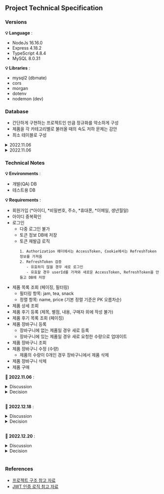 ## Project Technical Specification

### Versions

**💡 Language** :

- NodeJs 16.16.0
- Express 4.18.2
- TypeScript 4.8.4
- MySQL 8.0.31

**💡 Libraries** :

- mysql2 (dbmate)
- cors
- morgan
- dotenv
- nodemon (dev)

### Database

- 간단하게 구현하는 프로젝트인 만큼 정규화를 약소하게 구성
- 제품을 각 카테고리별로 불러올 때의 속도 저하 문제는 감안
- 최소 테이블로 구성

<details>
<summary>2022.11.06</summary>
<div markdown="1">
<br>

![](/docs/images/db_20221105.png)

</div>
</details>

<details>
<summary>2022.11.06</summary>
<div markdown="1">
<br>

![](/docs/images/db_20221220.png)

</div>
</details>

### Technical Notes

**💡 Environments** :

- 개발(QA) DB
- 테스트용 DB

**💡 Requirements** :

- 회원가입 (*아이디, *비밀번호, 주소, *휴대폰, *이메일, 생년월일)
- 아이디 중복확인
- 로그인
  - 다중 로그인 불가
  - 토큰 정보 DB에 저장
  - 토큰 재발급 로직
    ```
    1. Authorization 헤더에서는 AccessToken, Cookie에서는 RefreshToken 정보를 가져옴
    2. RefreshToken 검증
       - 유효하지 않을 경우 새로 로그인
       - 유효할 경우 userId를 가져와 새로운 AccessToken, RefreshToken을 만들고 DB에 저장
    ```
- 제품 목록 조회 (페이징, 필터링)
  - 필터링 항목: jam, tea, snack
  - 정렬 항목: name, price (기본 정렬 기준은 PK 오름차순)
- 제품 상세 조회
- 제품 후기 등록 (제목, 별점, 내용, 구매자 외에 작성 불가)
- 제품 후기 목록 조회 (페이징)
- 제품 장바구니 등록
  - 장바구니에 없는 제품일 경우 새로 등록
  - 장바구니에 있는 제품일 경우 새로 요청한 수량으로 업데이트
- 제품 장바구니 조회
- 제품 장바구니 수정 (수량)
  - 제품의 수량이 0개인 경우 장바구니에서 제품 삭제
- 제품 장바구니 삭제
- 제품 구매

**📄 2022.11.06** :

<details>
<summary>Discussion</summary>
<div markdown="1">
<br>

- 소셜 로그인
- 회원가입 우편조회 외부 API 사용 여부
- 제품 카테고리 목록 조회
- 제품 필터링 기준
- 제품 후기 UI
- 제품 상세 조회시 한번에 데이터 모두 전달 여부 (후기)
- 페이징 단위

</div>
</details>

<details>
<summary>Decision</summary>
<div markdown="1">
<br>

- 소셜 로그인 구현 취소
- 회원가입 우편조회는 외부 API 사용 예정
- 제품 카테고리 목록 조회 구현 취소
- 제품 후기 UI 및 제품 필터링 기준은 추후에 전달 예정
- 제품 상세 조회시 후기까지 전달하는 것은 후기 페이징 처리와 알맞지 않은 방법
- 페이징 단위는 12개씩

</div>
</details>
<br>

**📄 2022.12.18** :

<details>
<summary>Discussion</summary>
<div markdown="1">
<br>

- 회원가입 유효성 검사
  - 아이디: 숫자, 소문자, 대문자, 피리어드, 언더라인, 하이픈, 최소 길이 4, 최대 길이 20
  - 비밀번호: 숫자, 소문자, 대문자, 피리어드, 언더라인, 하이픈, 최소 길이 4, 최대 길이 20
  - 핸드폰: 010-000-0000, 010-0000-0000 형태
  - 생년월일: 2022-01-01 형태
  - 이메일: kevin@example.com 형태

</div>
</details>

<details>
<summary>Decision</summary>
<div markdown="1">
<br>

- 회원가입 유효성 검사

</div>
</details>
<br>

**📄 2022.12.20** :

<details>
<summary>Discussion</summary>
<div markdown="1">
<br>

- 제품 후기 작성 최대 별점

</div>
</details>

<details>
<summary>Decision</summary>
<div markdown="1">
<br>

- 별점 최대 5.0 (기본)

</div>
</details>
<br>

### References

- [프로젝트 구조 참고 자료](https://woojin.tistory.com/32#2.%20%EA%B8%B0%ED%83%80%20%ED%8C%8C%EC%9D%BC%20%EC%83%9D%EC%84%B1%20%EB%B0%8F%20%EC%88%98%EC%A0%95)
- [JWT 인증 로직 참고 자료](https://ms3864.tistory.com/397)
